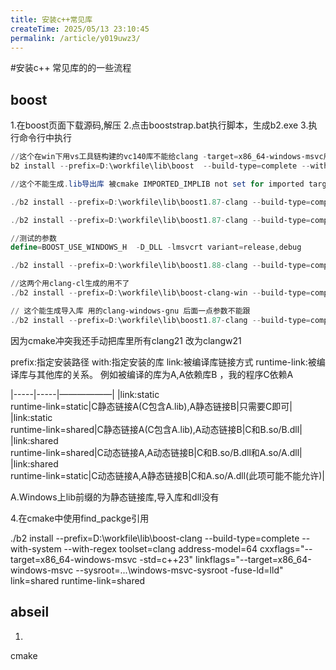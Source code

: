 ```yaml
---
title: 安装c++常见库
createTime: 2025/05/13 23:10:45
permalink: /article/y019uwz3/
---
```

#安装c++ 常见库的的一些流程


## boost
1.在boost页面下载源码,解压
2.点击booststrap.bat执行脚本，生成b2.exe
3.执行命令行中执行
```powershell
//这个在win下用vs工具链构建的vc140库不能给clang -target=x86_64-windows-msvc用
b2 install --prefix=D:\workfile\lib\boost  --build-type=complete --with-regex address-model=64 link= static runtime-link=shared

//这个不能生成.lib导出库 被cmake IMPORTED_IMPLIB not set for imported target "Boost::regex" configuration"Debug". 拒绝

./b2 install --prefix=D:\workfile\lib\boost1.87-clang --build-type=complete --with-system --with-regex toolset=clang  address-model=64 target-os=windows  cxxflags="--target=x86_64-windows-msvc -std=c++23 --sysroot=D:\\workfile\\compiler\\windows-msvc-sysroot" linkflags="--sysroot=D:\\workfile\\compiler\\windows-msvc-sysroot -fuse-ld=lld" define=BOOST_USE_WINDOWS_H link=shared runtime-link=shared

./b2 install --prefix=D:\workfile\lib\boost1.87-clang --build-type=complete --with-regex --with-system toolset=clang  address-model=64 cxxflags="--target=x86_64-windows-msvc -std=c++23" linkflags="--target=x86_64-windows-msvc --sysroot=D:\\workfile\\compiler\\windows-msvc-sysroot -fuse-ld=link" define=BOOST_USE_WINDOWS_H link=shared runtime-link=shared

//测试的参数
define=BOOST_USE_WINDOWS_H  -D_DLL -lmsvcrt variant=release,debug 

./b2 install --prefix=D:\workfile\lib\boost1.88-clang --build-type=complete --with-system --with-regex toolset=clang  address-model=64  cxxflags="--target=x86_64-windows-msvc -std=c++23" linkflags=" --sysroot=D:\\workfile\\compiler\\windows-msvc-sysroot" link=shared runtime-link=shared

//这两个用clang-cl生成的用不了
./b2 install --prefix=D:\workfile\lib\boost-clang-win --build-type=complete --with-regex --with-system toolset=clang-win  address-model=64  cxxflags="--target=x86_64-windows-msvc /std:c++latest /Zc:__cplusplus" define=BOOST_USE_WINDOWS_H link=shared runtime-link=shared

// 这个能生成导入库 用的clang-windows-gnu 后面一点参数不能跟
./b2 install --prefix=D:\workfile\lib\boost1.87-clang --build-type=complete --with-system --with-regex toolset=clang  address-model=64
```
因为cmake冲突我还手动把库里所有clang21 改为clangw21

prefix:指定安装路径
with:指定安装的库
link:被编译库链接方式
runtime-link:被编译库与其他库的关系。
例如被编译的库为A,A依赖库B ，我的程序C依赖A

|-----|-----|——————|
|link:static<br>runtime-link=static|C静态链接A(C包含A.lib),A静态链接B|只需要C即可|
|link:static<br>runtime-link=shared|C静态链接A(C包含A.lib),A动态链接B|C和B.so/B.dll|
|link:shared<br>runtime-link=shared|C动态链接A,A动态链接B|C和B.so/B.dll和A.so/A.dll|
|link:shared<br>runtime-link=static|C动态链接A,A静态链接B|C和A.so/A.dll(此项可能不能允许)|


A.Windows上lib前缀的为静态链接库,导入库和dll没有

4.在cmake中使用find_packge引用

./b2 install --prefix=D:\workfile\lib\boost-clang --build-type=complete --with-system --with-regex toolset=clang  address-model=64  cxxflags="--target=x86_64-windows-msvc -std=c++23" linkflags="--target=x86_64-windows-msvc --sysroot=...\\windows-msvc-sysroot -fuse-ld=lld" link=shared runtime-link=shared

## abseil
1.


cmake 